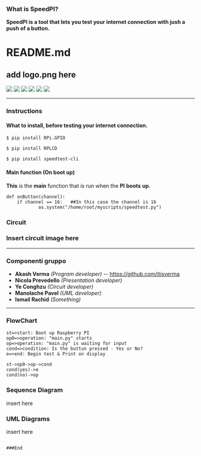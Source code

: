 ### What is SpeedPI?
**SpeedPI is a tool that lets you test your internet connection with jush a push of a button.**

# README.md

## add logo.png here

![](https://img.shields.io/github/stars/pandao/editor.md.svg) ![](https://img.shields.io/github/forks/pandao/editor.md.svg) ![](https://img.shields.io/github/tag/pandao/editor.md.svg) ![](https://img.shields.io/github/release/pandao/editor.md.svg) ![](https://img.shields.io/github/issues/pandao/editor.md.svg) ![](https://img.shields.io/bower/v/editor.md.svg)


----



### Instructions

#### What to install, before testing your internet connection.

`$ pip install RPi.GPIO`


`$ pip install RPLCD`

`$ pip install speedtest-cli`

#### Main function (On boot up)

**This** is the **main** function that is run when the **PI** **boots** **up**.

    def onButton(channel):
   		if channel == 16:	##In this case the channel is 16
        		os.system("/home/root/myscripts/speedtest.py")
### Circuit
### Insert circuit image here
----

### Componenti gruppo


- **Akash Verma** *(Program developer)*	  -- https://github.com/itisverma
- **Nicola Prevedello** *(Presentation developer)*
- **Ye Conghzu** *(Circuit developer)*
- **Manolache Pavel** *(UML developer)*
- **Ismail Rachid** *(Something)*
     
----
                
### FlowChart

```flow
st=>start: Boot up Raspberry PI
op0=>operation: "main.py" starts
op=>operation: "main.py" is waiting for input
cond=>condition: Is the buttun pressed - Yes or No?
e=>end: Begin test & Print on display

st->op0->op->cond
cond(yes)->e
cond(no)->op
```

### Sequence Diagram
insert here
### UML Diagrams
insert here
```

###End
